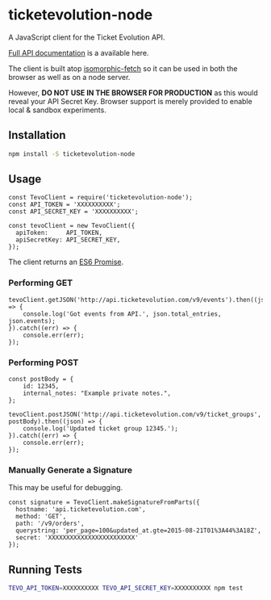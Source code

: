 # ticketevolution-node
A JavaScript client for the Ticket Evolution API.

[Full API documentation](https://ticketevolution.atlassian.net/wiki/display/API/Current+Version) is a available here.

The client is built atop [isomorphic-fetch](https://github.com/matthew-andrews/isomorphic-fetch) so it can be used in both the browser as well as on a node server.

However, **DO NOT USE IN THE BROWSER FOR PRODUCTION** as this would reveal your API Secret Key.
Browser support is merely provided to enable local & sandbox experiments.

## Installation

```bash
npm install -S ticketevolution-node
```

## Usage

```es6
const TevoClient = require('ticketevolution-node');
const API_TOKEN = 'XXXXXXXXXX';
const API_SECRET_KEY = 'XXXXXXXXXX';

const tevoClient = new TevoClient({
  apiToken:     API_TOKEN,
  apiSecretKey: API_SECRET_KEY,
});
```

The client returns an [ES6 Promise](https://developer.mozilla.org/en-US/docs/Web/JavaScript/Reference/Global_Objects/Promise).

### Performing GET

```es6
tevoClient.getJSON('http://api.ticketevolution.com/v9/events').then((json) => {
    console.log('Got events from API.', json.total_entries, json.events);
}).catch((err) => {
    console.err(err);
});
```

### Performing POST

```es6
const postBody = {
    id: 12345,
    internal_notes: "Example private notes.",
};

tevoClient.postJSON('http://api.ticketevolution.com/v9/ticket_groups', postBody).then((json) => {
    console.log('Updated ticket group 12345.');
}).catch((err) => {
    console.err(err);
});
```

### Manually Generate a Signature

This may be useful for debugging.

```es6
const signature = TevoClient.makeSignatureFromParts({
  hostname: 'api.ticketevolution.com',
  method: 'GET',
  path: '/v9/orders',
  querystring: 'per_page=100&updated_at.gte=2015-08-21T01%3A44%3A18Z',
  secret: 'XXXXXXXXXXXXXXXXXXXXXXXX'
});
```

## Running Tests

```bash
TEVO_API_TOKEN=XXXXXXXXXX TEVO_API_SECRET_KEY=XXXXXXXXXX npm test
```